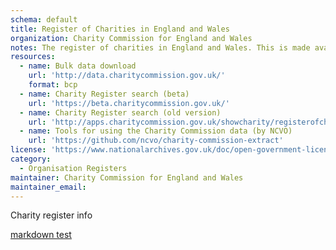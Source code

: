 ```yaml
---
schema: default
title: Register of Charities in England and Wales
organization: Charity Commission for England and Wales 
notes: The register of charities in England and Wales. This is made available in a bulk BCP format, in a ZIP file. The data is updated monthly.
resources:
  - name: Bulk data download
    url: 'http://data.charitycommission.gov.uk/'
    format: bcp
  - name: Charity Register search (beta)
    url: 'https://beta.charitycommission.gov.uk/'
  - name: Charity Register search (old version)
    url: 'http://apps.charitycommission.gov.uk/showcharity/registerofcharities/RegisterHomePage.aspx'
  - name: Tools for using the Charity Commission data (by NCVO)
    url: 'https://github.com/ncvo/charity-commission-extract'
license: 'https://www.nationalarchives.gov.uk/doc/open-government-licence/version/3/'
category:
  - Organisation Registers
maintainer: Charity Commission for England and Wales
maintainer_email: 
---
```



Charity register info

[markdown test](https://beta.charitycommission.gov.uk/)
